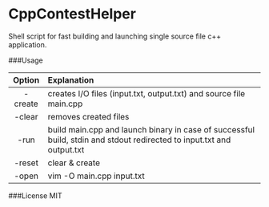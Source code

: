 # CppContestHelper
Shell script for fast building and launching single source file c++ application.

###Usage

| **Option** | **Explanation** 
|:----------:|:------------- 
|-create     | creates I/O files (input.txt, output.txt) and source file main.cpp 
|-clear      | removes created files 
|-run        | build main.cpp and launch binary in case of successful build, stdin and stdout redirected to input.txt and output.txt 
|-reset      | clear & create 
|-open       | vim -O main.cpp input.txt

###License
MIT
